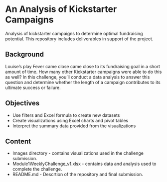 # An Analysis of Kickstarter Campaigns
Analysis of kickstarter campaigns to determine optimal fundraising potential. This repository includes deliverables in support of the project.

## Background
Louise’s play Fever came close came close to its fundraising goal in a short amount of time. How many other Kickstarter campaigns were able to do this as well? In this challenge, you’ll conduct a data analysis to answer this question and determine whether the length of a campaign contributes to its ultimate success or failure.

## Objectives

* Use filters and Excel formula to create new datasets
* Create visualizations using Excel charts and pivot tables
* Interpret the summary data provided from the visualizations

## Content
* Images directory - contains visualizations used in the challenge submission.
* Module1WeeklyChallenge_v1.xlsx - contains data and analysis used to complete the challenge.
* README.md - Descrtion of the repository and final submission.
